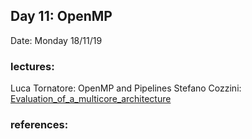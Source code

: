 ## Day 11: OpenMP 

Date: Monday 18/11/19

### lectures:
  Luca Tornatore: OpenMP and Pipelines
  Stefano Cozzini: [Evaluation_of_a_multicore_architecture](EvaluatingHPC-nodes.md)

### references:
 
